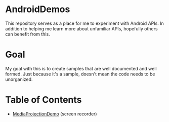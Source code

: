 # AndroidDemos
This repository serves as a place for me to experiment with Android APIs. In addition to helping me learn more about unfamiliar APIs, hopefully others can benefit from this.

# Goal
My goal with this is to create samples that are well documented and well formed. Just because it's a sample, doesn't mean the code needs to be unorganized.

# Table of Contents
- [MediaProjectionDemo](mediaprojectiondemo) (screen recorder)
